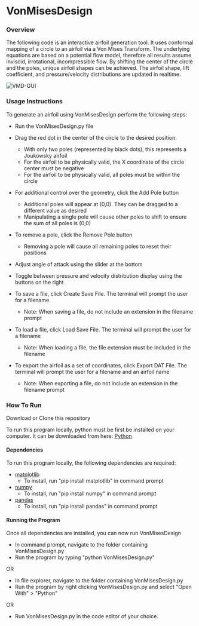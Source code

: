# VonMisesDesign

### Overview
The following code is an interactive airfoil generation tool. It uses conformal mapping of a circle to an airfoil via a Von Mises Transform. The underlying equations are based on a potential flow model, therefore all results assume inviscid, irrotational, incompressible flow. By shifting the center of the circle and the poles, unique airfoil shapes can be achieved. The airfoil shape, lift coefficient, and pressure/velocity distributions are updated in realtime.

![VMD-GUI](https://github.com/mbcapece3/VonMisesDesign/assets/104041016/d8dc2474-70d7-4059-9ebb-e12c34ede2ce)

### Usage Instructions
To generate an airfoil using VonMisesDesign perform the following steps:
- Run the VonMisesDesign.py file
  
- Drag the red dot in the center of the circle to the desired position.
  - With only two poles (represented by black dots), this represents a Joukowsky airfoil
  - For the airfoil to be physically valid, the X coordinate of the circle center must be negative
  - For the airfoil to be physically valid, all poles must be within the circle
- For additional control over the geometry, click the Add Pole button
  - Additional poles will appear at (0,0). They can be dragged to a different value as desired
  - Manipulating a single pole will cause other poles to shift to ensure the sum of all poles is (0,0)
- To remove a pole, click the Remove Pole button
  - Removing a pole will cause all remaining poles to reset their positions
- Adjust angle of attack using the slider at the bottom
- Toggle between pressure and velocity distribution display using the buttons on the right
  
- To save a file, click Create Save File. The terminal will prompt the user for a filename
  - Note: When saving a file, do not include an extension in the filename prompt
- To load a file, click Load Save File. The terminal will prompt the user for a filename
  - Note: When loading a file, the file extension must be included in the filename
- To export the airfoil as a set of coordinates, click Export DAT File. The terminal will prompt the user for a filename and an airfoil name
  - Note: When exporting a file, do not include an extension in the filename prompt

### How To Run
Download or Clone this repository

To run this program locally, python must be first be installed on your computer. It can be downloaded from here: [Python](https://www.python.org/downloads/)

#### Dependencies
To run this program locally, the following dependencies are required:
- [matplotlib](https://matplotlib.org/stable/)
  - To install, run "pip install matplotlib" in command prompt
- [numpy](https://numpy.org/install/)
  - To install, run "pip install numpy" in command prompt
- [pandas](https://pandas.pydata.org/docs/getting_started/index.html)
  - To install, run "pip install pandas" in command prompt

#### Running the Program
Once all dependencies are installed, you can now run VonMisesDesign

- In command prompt, navigate to the folder containing VonMisesDesign.py
- Run the program by typing "python VonMisesDesign.py"

OR

- In file explorer, navigate to the folder containing VonMisesDesign.py
- Run the program by right clicking VonMisesDesign.py and select "Open With" > "Python"

OR

- Run VonMisesDesign.py in the code editor of your choice.
